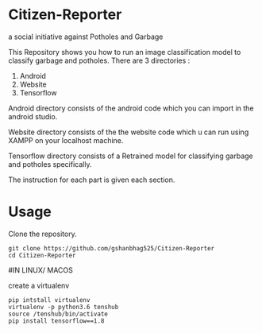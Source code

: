 # Citizen-Reporter
a social initiative against Potholes and Garbage 

This Repository shows you how to run an image classification model to classify garbage and potholes.
There are 3 directories :
1. Android
2. Website
3. Tensorflow 

Android directory consists of the android code which you can import in the android studio.

Website directory consists of the the website code which u can run using XAMPP on your localhost machine.

Tensorflow directory consists of a Retrained  model for classifying garbage and potholes specifically.

The instruction for each part is given each section.

# Usage
Clone the repository.

```
git clone https://github.com/gshanbhag525/Citizen-Reporter
cd Citizen-Reporter
```

#IN LINUX/ MACOS

create a virtualenv

```
pip intstall virtualenv
virtualenv -p python3.6 tenshub
source /tenshub/bin/activate
pip install tensorflow==1.8
```

